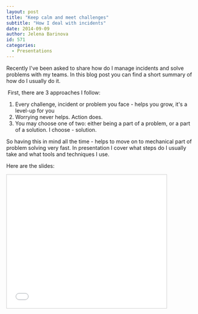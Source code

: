 ```yaml
---
layout: post
title: "Keep calm and meet challenges"
subtitle: "How I deal with incidents"
date: 2014-09-09
author: Jelena Barinova
id: 571
categories:
  - Presentations
---
```


Recently I've been asked to share how do I manage incidents and solve problems with my teams. In this blog post you can find a short summary of how do I usually do it.

 First, there are 3 approaches I follow:

1.  Every challenge, incident or problem you face - helps you grow, it's a level-up for you
2.  Worrying never helps. Action does.
3.  You may choose one of two: either being a part of a problem, or a part of a solution. I choose - solution.

So having this in mind all the time - helps to move on to mechanical part of problem solving very fast. In presentation I cover what steps do I usually take and what tools and techniques I use.

Here are the slides:
<dl>
<iframe style="border: 1px solid #CCC; border-width: 1px; margin-bottom: 5px; max-width: 100%;" src="//www.slideshare.net/slideshow/embed_code/38401264" width="425" height="355" frameborder="0" marginwidth="0" marginheight="0" scrolling="no" allowfullscreen="allowfullscreen"> </iframe>
</dl>
